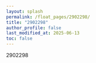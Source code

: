 ```yaml
---
layout: splash
permalink: /float_pages/2902298/
title: "2902298"
author_profile: false
last_modified_at: 2025-06-13
toc: false
---
```

 
2902298
